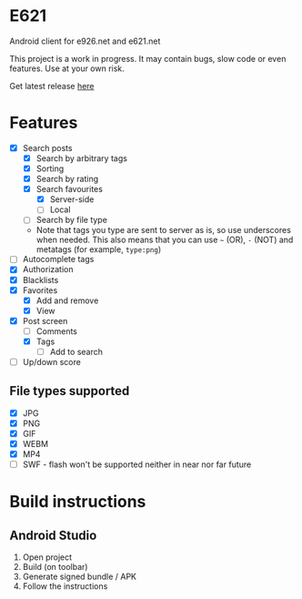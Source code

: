 # E621

Android client for e926.net and e621.net

This project is a work in progress. It may contain bugs, slow code or even features. Use at your own
risk.

Get latest release [here](https://github.com/HeroBrine1st/E621/releases)

# Features

- [x] Search posts
    * [x] Search by arbitrary tags
    * [x] Sorting
    * [x] Search by rating
    * [x] Search favourites
        * [x] Server-side
        * [ ] Local
    * [ ] Search by file type
    * Note that tags you type are sent to server as is, so use underscores when needed. This also
      means that you can use ``~`` (OR), ``-`` (NOT) and metatags (for example, ``type:png``)
- [ ] Autocomplete tags
- [x] Authorization
- [x] Blacklists
- [x] Favorites
    * [x] Add and remove
    * [x] View
- [x] Post screen
    * [ ] Comments
    * [x] Tags
        * [ ] Add to search
- [ ] Up/down score

## File types supported

- [x] JPG
- [x] PNG
- [x] GIF
- [x] WEBM
- [x] MP4
- [ ] SWF - flash won't be supported neither in near nor far future

# Build instructions

## Android Studio

1. Open project
2. Build (on toolbar)
3. Generate signed bundle / APK
4. Follow the instructions

